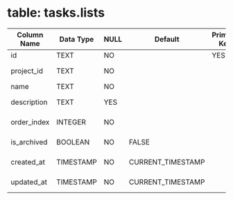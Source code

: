 # table: tasks.lists

| Column Name | Data Type | NULL | Default           | Primary Key | Foreign Key  | Unique | Check Constraint | Description        |
| ----------- | --------- | ---- | ----------------- | ----------- | ------------ | ------ | ---------------- | ------------------ |
| id          | TEXT      | NO   |                   | YES         |              | YES    |                  | List ID            |
| project_id  | TEXT      | NO   |                   |             | projects(id) |        |                  | Parent project ID  |
| name        | TEXT      | NO   |                   |             |              |        |                  | List name          |
| description | TEXT      | YES  |                   |             |              |        |                  | List description   |
| order_index | INTEGER   | NO   |                   |             |              |        |                  | Display order      |
| is_archived | BOOLEAN   | NO   | FALSE             |             |              |        |                  | Archive status     |
| created_at  | TIMESTAMP | NO   | CURRENT_TIMESTAMP |             |              |        |                  | Creation timestamp |
| updated_at  | TIMESTAMP | NO   | CURRENT_TIMESTAMP |             |              |        |                  | Update timestamp   |

